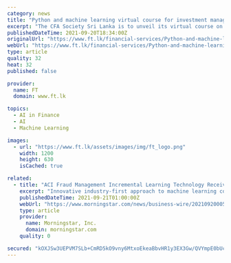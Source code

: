 ```yaml
---
category: news
title: "Python and machine learning virtual course for investment management to launch next week"
excerpt: "The CFA Society Sri Lanka is to unveil its virtual course on ‘Enhancing Investment Management with Python and Machine Learning’ in collaboration with Acuity Knowledge Partners commencing from 8 September."
publishedDateTime: 2021-09-20T18:34:00Z
originalUrl: "https://www.ft.lk/financial-services/Python-and-machine-learning-virtual-course-for-investment-management-to-launch-next-week/42-723260"
webUrl: "https://www.ft.lk/financial-services/Python-and-machine-learning-virtual-course-for-investment-management-to-launch-next-week/42-723260"
type: article
quality: 32
heat: 32
published: false

provider:
  name: FT
  domain: www.ft.lk

topics:
  - AI in Finance
  - AI
  - Machine Learning

images:
  - url: "https://www.ft.lk/assets/images/img/ft_logo.png"
    width: 1200
    height: 630
    isCached: true

related:
  - title: "ACI Fraud Management Incremental Learning Technology Receives Full Patent Approval"
    excerpt: "Innovative industry-first approach to machine learning considerably enhances fraud protection for merchants and financial institutions Incremental learning technology is an integral part of ACI Fraud Management and considerably enhances fraud protection for merchants and financial institutions."
    publishedDateTime: 2021-09-21T01:00:00Z
    webUrl: "https://www.morningstar.com/news/business-wire/20210920005086/aci-fraud-management-incremental-learning-technology-receives-full-patent-approval"
    type: article
    provider:
      name: Morningstar, Inc.
      domain: morningstar.com
    quality: 0

secured: "kOXJSw3UEPVM7SLb+CmRD5kO9vny6MtxoEkeaBbvHR1y3EX3Gw/QVYmpE0bUc0OQGqhHyQukh2LLwsIyXIC0NVppu4Q12NDSX+m8zqMcKxPj5rl/ImgDUkxYwcWck9F8HE78B6gly0yijPNsQ33PKqCGcR0V+/+n8k6uEyt5CfnDdwYTBn4b5jbuwS8bYNwZS8ifRm4adeU9n4KfuxCjpqkwm1npIXY+JQo6RRP6CAJCRFhe777pm+N8fUTuN9UkVIdG4WMomzIaC00VXQlXQKaoBjo8za3pBz6CcUcYwwU//JBPnzGCAkkvtKN8DUE4ki/ul0A5/pJFsA4OjD/PKnNcRubM47gLUfs31G+8Tq0=;9orUy+1bQ+6ctJ3EZRmosg=="
---
```


